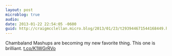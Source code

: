 ```yaml
---
layout: post
microblog: true
audio: 
date: 2013-01-22 22:54:05 -0600
guid: http://craigmcclellan.micro.blog/2013/01/23/t293944671544168449.html
---
```

Chambaland Mashups are becoming my new favorite thing. This one is brilliant. [t.co/K1WGrRVo](http://t.co/K1WGrRVo)
